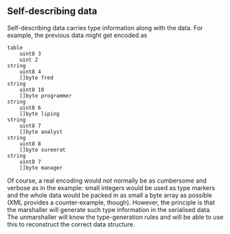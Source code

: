 ## Self-describing data

Self-describing data carries type information along with the data. For example, the previous data might get encoded as

    table
        uint8 3
        uint 2
    string
        uint8 4
        []byte fred
    string
        uint8 10 
        []byte programmer
    string
        uint8 6 
        []byte liping
    string
        uint8 7 
        []byte analyst
    string
        uint8 8 
        []byte sureerat
    string
        uint8 7
        []byte manager
    

Of course, a real encoding would not normally be as cumbersome and verbose as in the example: small integers would be used as type markers and the whole data would be packed in as small a byte array as possible (XML provides a counter-example, though). 
However, the principle is that the marshaller will generate such type information in the serialised data. The unmarshaller will know the type-generation rules and will be able to use this to reconstruct the correct data structure. 